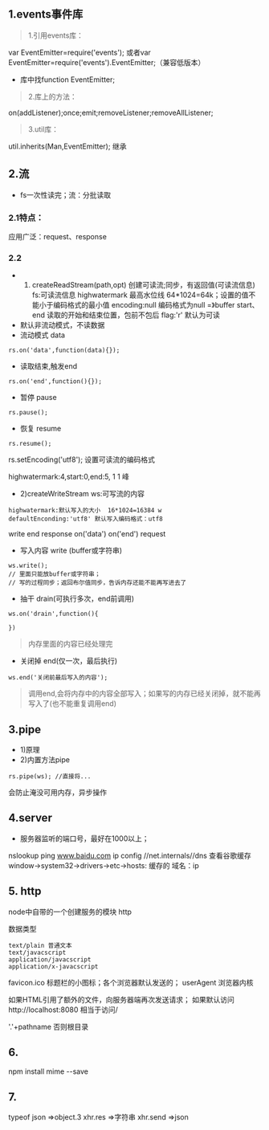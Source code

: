 ## 1.events事件库
>1.引用events库：

var EventEmitter=require('events');
或者var EventEmitter=require('events').EventEmitter;（兼容低版本）
- 库中找function EventEmitter;
> 2.库上的方法：

on(addListener);once;emit;removeListener;removeAllListener;
> 3.util库：

util.inherits(Man,EventEmitter); 继承
## 2.流
- fs一次性读完；流：分批读取
### 2.1特点：
应用广泛：request、response
### 2.2
- 1) createReadStream(path,opt) 创建可读流;同步，有返回值(可读流信息)
fs:可读流信息
highwatermark 最高水位线 64*1024=64k；设置的值不能小于编码格式的最小值
encoding:null 编码格式为null =》buffer
start、end 读取的开始和结束位置，包前不包后
flag:'r' 默认为可读
- 默认非流动模式，不读数据
- 流动模式 data
```
rs.on('data',function(data){});
```
- 读取结束,触发end
```
rs.on('end',function(){});
```
- 暂停 pause
```
rs.pause();
```
- 恢复 resume
```
rs.resume();
```
rs.setEncoding('utf8'); 设置可读流的编码格式


highwatermark:4,start:0,end:5,   1 1 峰
- 2)createWriteStream
ws:可写流的内容
```
highwatermark:默认写入的大小  16*1024=16384 w
defaultEnconding:'utf8' 默认写入编码格式：utf8
```
write end response  on('data') on('end') request
- 写入内容 write (buffer或字符串)
```apple js
ws.write();
// 里面只能放buffer或字符串；
// 写的过程同步；返回布尔值同步，告诉内存还能不能再写进去了
```
- 抽干 drain(可执行多次，end前调用)
```apple js
ws.on('drain',function(){
    
})
```
> 内存里面的内容已经处理完
- 关闭掉 end(仅一次，最后执行)
```apple js
ws.end('关闭前最后写入的内容');  
```
> 调用end,会将内存中的内容全部写入；如果写的内存已经关闭掉，就不能再写入了(也不能重复调用end)

## 3.pipe
- 1)原理
- 2)内置方法pipe
```apple js
rs.pipe(ws); //直接将...
```
会防止淹没可用内存，异步操作

## 4.server
- 服务器监听的端口号，最好在1000以上；

nslookup
ping www.baidu.com
ip config
//net.internals//dns  查看谷歌缓存
window->system32->drivers->etc->hosts:  缓存的 域名：ip
## 5. http
node中自带的一个创建服务的模块 http

数据类型
```
text/plain 普通文本
text/javacscript
application/javacscript
application/x-javacscript
```
favicon.ico 标题栏的小图标；各个浏览器默认发送的；
userAgent 浏览器内核

如果HTML引用了额外的文件，向服务器端再次发送请求；
如果默认访问http://localhost:8080 相当于访问/
 
 '.'+pathname  否则根目录
 
 
## 6.
 npm install mime --save
 
## 7.
 typeof json =>object.3
 xhr.res =>字符串
 xhr.send =>json
 
 
 
 
 
 
 
 
 
 
 
